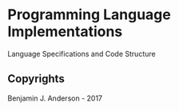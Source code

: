 # Programming Language Implementations
Language Specifications and Code Structure

## Copyrights
Benjamin J. Anderson - 2017
